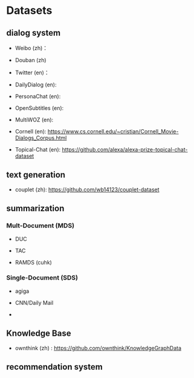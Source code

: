 # Datasets

## dialog system

- Weibo (zh)：

- Douban (zh)

- Twitter (en)：

- DailyDialog (en):

- PersonaChat (en):

- OpenSubtitles (en):

- MultiWOZ (en):

- Cornell (en): https://www.cs.cornell.edu/~cristian/Cornell_Movie-Dialogs_Corpus.html

- Topical-Chat (en): https://github.com/alexa/alexa-prize-topical-chat-dataset


## text generation

- couplet (zh): https://github.com/wb14123/couplet-dataset

## summarization

### Mult-Document (MDS)

- DUC

- TAC

- RAMDS (cuhk)

### Single-Document (SDS)

- agiga

- CNN/Daily Mail

- 

## Knowledge Base

- ownthink (zh) : https://github.com/ownthink/KnowledgeGraphData

## recommendation system
